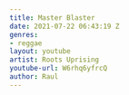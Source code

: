 ```yaml
---
title: Master Blaster
date: 2021-07-22 06:43:19 Z
genres:
- reggae
layout: youtube
artist: Roots Uprising
youtube-url: W6rhq6yfrcQ
author: Raul
---
```


